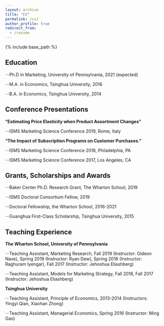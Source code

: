 ```yaml
---
layout: archive
title: "CV"
permalink: /cv/
author_profile: true
redirect_from:
  - /resume
---
```


{% include base_path %}

Education
------
⋅⋅⋅Ph.D in Marketing, University of Pennsylvania, 2021 (expected)

⋅⋅⋅M.A. in Economics, Tsinghua University, 2016

⋅⋅⋅B.A. in Economics, Tsinghua University, 2014

Conference Presentations
------
**“Estimating Price Elasticity when Product Assortment Changes”**

⋅⋅⋅ISMS Marketing Science Conference 2019, Rome, Italy

**“The Impact of Subscription Programs on Customer Purchases.”**

⋅⋅⋅ISMS Marketing Science Conference 2018, Philadelphia, PA

⋅⋅⋅ISMS Marketing Science Conference 2017, Los Angeles, CA

Grants, Scholarships and Awards
------

⋅⋅⋅Baker Center Ph.D. Research Grant, The Wharton School, 2019

⋅⋅⋅ISMS Doctoral Consortium Fellow, 2019

⋅⋅⋅Doctoral Fellowship, the Wharton School, 2016-2021

⋅⋅⋅Guanghua First-Class Scholarship, Tsinghua University, 2015

Teaching Experience
------

**The Wharton School, University of Pennsylvania**

⋅⋅⋅Teaching Assistant, Marketing Research, Fall 2019 (Instructor: Gideon Nave), Spring 2019 (Instructor: Ryan Dew), Spring 2018 (Instructor: Raghuram Iyengar), Fall 2017 (Instructor: Jehoshua Eliashberg)

⋅⋅⋅Teaching Assistant, Models for Marketing Strategy, Fall 2018, Fall 2017 (Instructor: Jehoshua Eliashberg)

**Tsinghua University**

⋅⋅⋅Teaching Assistant, Principle of Economics, 2013-2014 (Instructors: Yingyi Qian, Xiaohan Zhong)

⋅⋅⋅Teaching Assistant, Managerial Economics, Spring 2016 (Instructor: Ming Gao)
